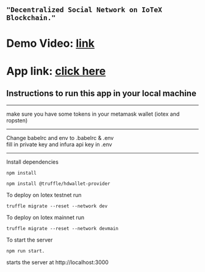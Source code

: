 ## ```"Decentralized Social Network on IoTeX Blockchain."```
# Demo Video: [link](https://youtu.be/G5hruRV4764)
# App link: [click here](https://socialnetwork-ebon.vercel.app/)

## Instructions to run this app in your local machine

<hr>
make sure you have some tokens in your metamask wallet (iotex and ropsten)
<hr>
Change babelrc and env to .babelrc & .env <br>
fill in private key and infura api key in .env
<hr>

Install dependencies
```
npm install
```

```
npm install @truffle/hdwallet-provider
```


To deploy on Iotex testnet run
```
truffle migrate --reset --network dev
```

To deploy on Iotex mainnet run
```
truffle migrate --reset --network devmain
```

To start the server
```
npm run start.
```
starts the server at http://localhost:3000
